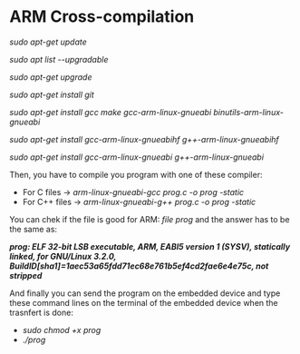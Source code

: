 # ARM Cross-compilation

*sudo apt-get update*

*sudo apt list --upgradable*

*sudo apt-get upgrade*

*sudo apt-get install git*

*sudo apt-get install gcc make gcc-arm-linux-gnueabi binutils-arm-linux-gnueabi*

*sudo apt-get install gcc-arm-linux-gnueabihf g++-arm-linux-gnueabihf*

*sudo apt-get install gcc-arm-linux-gnueabi g++-arm-linux-gnueabi*

Then, you have to compile you program with one of these compiler:
- For C files -> _arm-linux-gnueabi-gcc prog.c -o prog -static_
- For C++ files -> _arm-linux-gnueabi-g++ prog.c -o prog -static_

You can chek if the file is good for ARM: _file prog_ and the answer has to be the same as:

**_prog: ELF 32-bit LSB executable, ARM, EABI5 version 1 (SYSV), statically linked, for GNU/Linux 3.2.0, BuildID[sha1]=1aec53a65fdd71ec68e761b5ef4cd2fae6e4e75c, not stripped_**

And finally you can send the program on the embedded device and type these command lines on the terminal of the embedded device when the trasnfert is done:
- *sudo chmod +x prog*
- *./prog*
